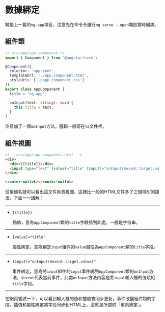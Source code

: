 # 數據綁定
緊接上一篇的`ng-app`項目，注意先在命令令運行`ng serve --open`開啟實時編譯。
## 組件類
```typescript
// src/app/app.component.ts
import { Component } from '@angular/core';

@Component({
  selector: 'app-root',
  templateUrl: './app.component.html',
  styleUrls: ['./app.component.css']
})
export class AppComponent {
  title = 'ng-app';

  onInput(text: string): void {
    this.title = text;
  }
}
```
注意加了一個`onInput`方法，邏輯一般寫在`ts`文件裡。
## 組件視圖
```html
<!-- src/app/app.component.html -->
<div>
  <div>{{title}}</div>
  <input type="text" [value]="title" (input)="onInput($event.target.value)"/>
</div>

<router-outlet></router-outlet>
```

從後綴名就可以看出這文件負責視圖，這裡比一般的HTML文件多了三個特別的語法，下面一一講解：
<hr/>

- `{{title}}`

  插值，意為`AppComponent`類的`title`字段插到此處，一般是字符串。

<hr/>

- `[value]="title"`

  屬性綁定，意為綁定`input`組件的`value`屬性為`AppComponent`類的`title`字段。

<hr/>

- `(input)="onInput($event.target.value)"`

  事件綁定，意為將`input`組件的`input`事件綁到`AppComponent`類的`onInput`方法，`$event`代表當前事件，此處`onInput`方法內容是將`input`輸入框的值賦給`title`字段。

<hr/>

在網頁嘗試一下，可以看到輸入框的值和插值會同步更新，事件改變組件類的字段，插值和屬性綁定將字段同步到HTML上，這就是所謂的「單向綁定」。